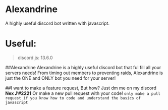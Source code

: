 # Alexandrine
A highly useful discord bot written with javascript.

# Useful: 
> discord.js: 13.6.0

##Alexandrine
Alexandrine is a highly useful discord bot that ful fill all your servers needs! From timing out members to preventing raids, Alexandrine is just the ONE and ONLY bot you need for your server!

##I want to make a feature request, But how?
Just dm me on my discord **Nex ♪#2221** Or make a new pull request with your code! `only make a pull request if you know how to code and understand the basics of javascript`

